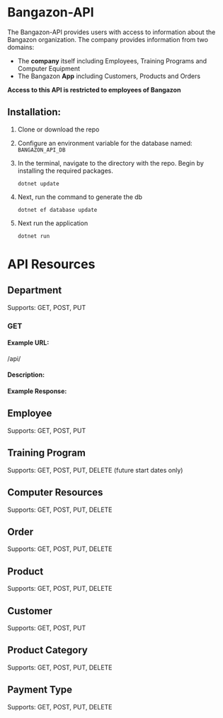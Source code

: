# Bangazon-API
The Bangazon-API provides users with access to information about the Bangazon organization. The company provides information from two domains:
* The **company** itself including Employees, Training Programs and Computer Equipment
* The Bangazon **App** including Customers, Products and Orders

**Access to this API is restricted to employees of Bangazon**

## Installation:

1. Clone or download the repo
1. Configure an environment variable for the database named: ```BANGAZON_API_DB```
1. In the terminal, navigate to the directory with the repo. Begin by installing the required packages.

    ```
    dotnet update
    ```
1. Next, run the command to generate the db
    ```
    dotnet ef database update
    ```
1. Next run the application
    ```
    dotnet run
    ```

# API Resources

## Department
Supports: GET, POST, PUT

### GET
#### Example URL:
/api/
#### Description:
#### Example Response:

## Employee
Supports: GET, POST, PUT

## Training Program
Supports: GET, POST, PUT, DELETE (future start dates only)

## Computer Resources
Supports: GET, POST, PUT, DELETE

## Order
Supports: GET, POST, PUT, DELETE

## Product
Supports: GET, POST, PUT, DELETE

## Customer
Supports: GET, POST, PUT

## Product Category
Supports: GET, POST, PUT, DELETE

## Payment Type
Supports: GET, POST, PUT, DELETE
